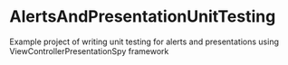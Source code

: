 # AlertsAndPresentationUnitTesting
Example project of writing unit testing for alerts and presentations using ViewControllerPresentationSpy framework
